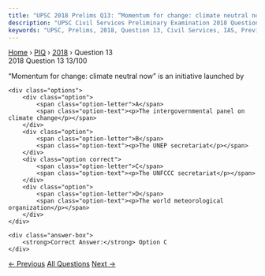 ```yaml
---
title: "UPSC 2018 Prelims Q13: “Momentum for change: climate neutral now” is an initiative..."
description: "UPSC Civil Services Preliminary Examination 2018 Question 13 with options and answer"
keywords: "UPSC, Prelims, 2018, Question 13, Civil Services, IAS, Previous Year Questions"
---
```


<nav class="breadcrumb">
    <a href="../../">Home</a>
    <span>›</span>
    <a href="../">PIQ</a>
    <span>›</span>
    <a href="./">2018</a>
    <span>›</span>
    <span>Question 13</span>
</nav>

<div class="question-header">
    <div class="question-meta">
        <span class="year-badge">2018</span>
        <span class="question-number">Question 13</span>
        <span class="progress">13/100</span>
    </div>
    <div class="progress-bar">
        <div class="progress-fill" style="width: 13.0%"></div>
    </div>
</div>

<div class="question-content">
    <div class="question-text">
        <p>“Momentum for change: climate neutral now” is an initiative launched by</p>
    </div>
    
    <div class="options">
        <div class="option">
            <span class="option-letter">A</span>
            <span class="option-text"><p>The intergovernmental panel on climate change</p></span>
        </div>
        <div class="option">
            <span class="option-letter">B</span>
            <span class="option-text"><p>The UNEP secretariat</p></span>
        </div>
        <div class="option correct">
            <span class="option-letter">C</span>
            <span class="option-text"><p>The UNFCCC secretariat</p></span>
        </div>
        <div class="option">
            <span class="option-letter">D</span>
            <span class="option-text"><p>The world meteorological organization</p></span>
        </div>
    </div>

    <div class="answer-box">
        <strong>Correct Answer:</strong> Option C
    </div>
</div>

<div class="question-nav">
    <a href="../q012-consider-the-following-statements-1-most-of-the-wo/" class="nav-btn prev">← Previous</a>
    <a href="../" class="nav-btn center">All Questions</a>
    <a href="../q014-with-reference-to-educational-institutions-during/" class="nav-btn next">Next →</a>
</div>

